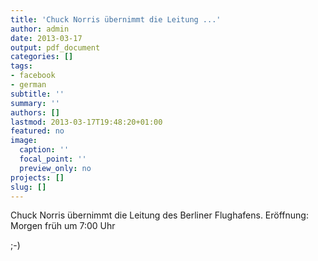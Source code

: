 ```yaml
---
title: 'Chuck Norris übernimmt die Leitung ...'
author: admin
date: 2013-03-17
output: pdf_document
categories: []
tags:
- facebook
- german
subtitle: ''
summary: ''
authors: []
lastmod: 2013-03-17T19:48:20+01:00
featured: no
image:
  caption: ''
  focal_point: ''
  preview_only: no
projects: []
slug: []
---
```

Chuck Norris übernimmt die Leitung des Berliner Flughafens. 
Eröffnung: Morgen früh um 7:00 Uhr

;-)

